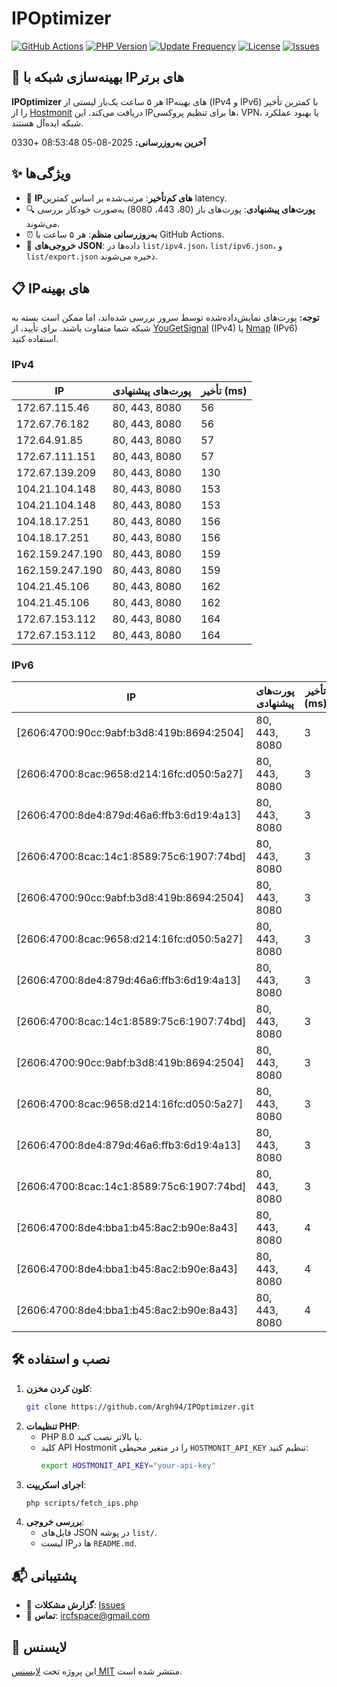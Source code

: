# IPOptimizer

[![GitHub Actions](https://github.com/Argh94/IPOptimizer/workflows/IPOptimizer/badge.svg)](https://github.com/Argh94/IPOptimizer/actions)
[![PHP Version](https://img.shields.io/badge/PHP-8.0-blue)](https://www.php.net)
[![Update Frequency](https://img.shields.io/badge/Updates-Every%205%20Hours-green)](https://github.com/Argh94/IPOptimizer)
[![License](https://img.shields.io/badge/License-MIT-yellow)](https://opensource.org/licenses/MIT)
[![Issues](https://img.shields.io/github/issues/Argh94/IPOptimizer)](https://github.com/Argh94/IPOptimizer/issues)

## 🚀 بهینه‌سازی شبکه با IPهای برتر

**IPOptimizer** هر ۵ ساعت یک‌بار لیستی از IPهای بهینه (IPv4 و IPv6) با کمترین تأخیر را از [Hostmonit](https://hostmonit.com/) دریافت می‌کند. این IPها برای تنظیم پروکسی، VPN، یا بهبود عملکرد شبکه ایده‌آل هستند.

**آخرین به‌روزرسانی:** 2025-08-05 08:53:48 +0330

## ✨ ویژگی‌ها
- 📡 **IPهای کم‌تأخیر**: مرتب‌شده بر اساس کمترین latency.
- 🔍 **پورت‌های پیشنهادی**: پورت‌های باز (80، 443، 8080) به‌صورت خودکار بررسی می‌شوند.
- ⏰ **به‌روزرسانی منظم**: هر ۵ ساعت با GitHub Actions.
- 📄 **خروجی‌های JSON**: داده‌ها در `list/ipv4.json`، `list/ipv6.json`، و `list/export.json` ذخیره می‌شوند.

## 📋 IPهای بهینه

**توجه:** پورت‌های نمایش‌داده‌شده توسط سرور بررسی شده‌اند، اما ممکن است بسته به شبکه شما متفاوت باشند. برای تأیید، از [YouGetSignal](https://www.yougetsignal.com/tools/open-ports/) (IPv4) یا [Nmap](https://nmap.org/) (IPv6) استفاده کنید.

### IPv4
| IP | پورت‌های پیشنهادی | تأخیر (ms) |
|----|-------------------|------------|
| 172.67.115.46 | 80, 443, 8080 | 56 |
| 172.67.76.182 | 80, 443, 8080 | 56 |
| 172.64.91.85 | 80, 443, 8080 | 57 |
| 172.67.111.151 | 80, 443, 8080 | 57 |
| 172.67.139.209 | 80, 443, 8080 | 130 |
| 104.21.104.148 | 80, 443, 8080 | 153 |
| 104.21.104.148 | 80, 443, 8080 | 153 |
| 104.18.17.251 | 80, 443, 8080 | 156 |
| 104.18.17.251 | 80, 443, 8080 | 156 |
| 162.159.247.190 | 80, 443, 8080 | 159 |
| 162.159.247.190 | 80, 443, 8080 | 159 |
| 104.21.45.106 | 80, 443, 8080 | 162 |
| 104.21.45.106 | 80, 443, 8080 | 162 |
| 172.67.153.112 | 80, 443, 8080 | 164 |
| 172.67.153.112 | 80, 443, 8080 | 164 |

### IPv6
| IP | پورت‌های پیشنهادی | تأخیر (ms) |
|----|-------------------|------------|
| [2606:4700:90cc:9abf:b3d8:419b:8694:2504] | 80, 443, 8080 | 3 |
| [2606:4700:8cac:9658:d214:16fc:d050:5a27] | 80, 443, 8080 | 3 |
| [2606:4700:8de4:879d:46a6:ffb3:6d19:4a13] | 80, 443, 8080 | 3 |
| [2606:4700:8cac:14c1:8589:75c6:1907:74bd] | 80, 443, 8080 | 3 |
| [2606:4700:90cc:9abf:b3d8:419b:8694:2504] | 80, 443, 8080 | 3 |
| [2606:4700:8cac:9658:d214:16fc:d050:5a27] | 80, 443, 8080 | 3 |
| [2606:4700:8de4:879d:46a6:ffb3:6d19:4a13] | 80, 443, 8080 | 3 |
| [2606:4700:8cac:14c1:8589:75c6:1907:74bd] | 80, 443, 8080 | 3 |
| [2606:4700:90cc:9abf:b3d8:419b:8694:2504] | 80, 443, 8080 | 3 |
| [2606:4700:8cac:9658:d214:16fc:d050:5a27] | 80, 443, 8080 | 3 |
| [2606:4700:8de4:879d:46a6:ffb3:6d19:4a13] | 80, 443, 8080 | 3 |
| [2606:4700:8cac:14c1:8589:75c6:1907:74bd] | 80, 443, 8080 | 3 |
| [2606:4700:8de4:bba1:b45:8ac2:b90e:8a43] | 80, 443, 8080 | 4 |
| [2606:4700:8de4:bba1:b45:8ac2:b90e:8a43] | 80, 443, 8080 | 4 |
| [2606:4700:8de4:bba1:b45:8ac2:b90e:8a43] | 80, 443, 8080 | 4 |

## 🛠️ نصب و استفاده
1. **کلون کردن مخزن**:
   ```bash
   git clone https://github.com/Argh94/IPOptimizer.git
   ```
2. **تنظیمات PHP**:
   - PHP 8.0 یا بالاتر نصب کنید.
   - کلید API Hostmonit را در متغیر محیطی `HOSTMONIT_API_KEY` تنظیم کنید:
     ```bash
     export HOSTMONIT_API_KEY="your-api-key"
     ```
3. **اجرای اسکریپت**:
   ```bash
   php scripts/fetch_ips.php
   ```
4. **بررسی خروجی**:
   - فایل‌های JSON در پوشه `list/`.
   - لیست IPها در `README.md`.

## 📬 پشتیبانی
- 🐛 **گزارش مشکلات**: [Issues](https://github.com/Argh94/IPOptimizer/issues)
- 📧 **تماس**: [ircfspace@gmail.com](mailto:ircfspace@gmail.com)

## 📄 لایسنس
این پروژه تحت [لایسنس MIT](https://github.com/Argh94/HandWave/blob/main/LICENCE) منتشر شده است.
